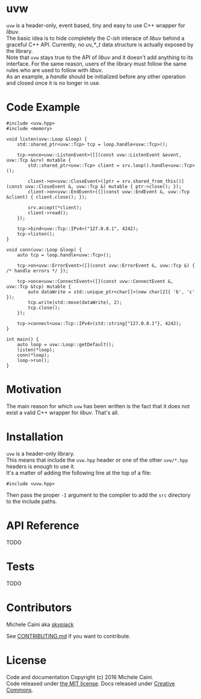 # uvw

`uvw` is a header-only, event based, tiny and easy to use C++ wrapper for *libuv*.  
The basic idea is to hide completely the *C-ish* interace of *libuv* behind a graceful C++ API. Currently, no *uv_***_t* data structure is actually exposed by the library.  
Note that `uvw` stays true to the API of *libuv* and it doesn't add anything to its interface. For the same reason, users of the library must follow the same rules who are used to follow with *libuv*.  
As an example, a *handle* should be initialized before any other operation and closed once it is no longer in use.  

# Code Example

```
#include <uvw.hpp>
#include <memory>

void listen(uvw::Loop &loop) {
    std::shared_ptr<uvw::Tcp> tcp = loop.handle<uvw::Tcp>();

    tcp->once<uvw::ListenEvent>([](const uvw::ListenEvent &event, uvw::Tcp &srv) mutable {
        std::shared_ptr<uvw::Tcp> client = srv.loop().handle<uvw::Tcp>();

        client->on<uvw::CloseEvent>([ptr = srv.shared_from_this()](const uvw::CloseEvent &, uvw::Tcp &) mutable { ptr->close(); });
        client->on<uvw::EndEvent>([](const uvw::EndEvent &, uvw::Tcp &client) { client.close(); });

        srv.accept(*client);
        client->read();
    });

    tcp->bind<uvw::Tcp::IPv4>("127.0.0.1", 4242);
    tcp->listen();
}

void conn(uvw::Loop &loop) {
    auto tcp = loop.handle<uvw::Tcp>();

    tcp->on<uvw::ErrorEvent>([](const uvw::ErrorEvent &, uvw::Tcp &) { /* handle errors */ });

    tcp->once<uvw::ConnectEvent>([](const uvw::ConnectEvent &, uvw::Tcp &tcp) mutable {
        auto dataWrite = std::unique_ptr<char[]>(new char[2]{ 'b', 'c' });
        tcp.write(std::move(dataWrite), 2);
        tcp.close();
    });

    tcp->connect<uvw::Tcp::IPv4>(std::string{"127.0.0.1"}, 4242);
}

int main() {
    auto loop = uvw::Loop::getDefault();
    listen(*loop);
    conn(*loop);
    loop->run();
}
```

# Motivation

The main reason for which `uvw` has been written is the fact that it does not exist a valid C++ wrapper for *libuv*. That's all.

# Installation

`uvw` is a header-only library.  
This means that include the `uvw.hpp` header or one of the other `uvw/*.hpp` headers is enough to use it.  
It's a matter of adding the following line at the top of a file:

    #include <uvw.hpp>

Then pass the proper `-I` argument to the compiler to add the `src` directory to the include paths.

# API Reference

TODO

# Tests

TODO

# Contributors

Michele Caini aka [skypjack](https://github.com/skypjack)

See [CONTRIBUTING.md](https://github.com/skypjack/uvw/blob/master/CONTRIBUTING.md) if you want to contribute.

# License

Code and documentation Copyright (c) 2016 Michele Caini.  
Code released under [the MIT license](https://github.com/skypjack/uvw/blob/master/LICENSE).
Docs released under [Creative Commons](https://github.com/skypjack/uvw/blob/master/docs/LICENSE).
